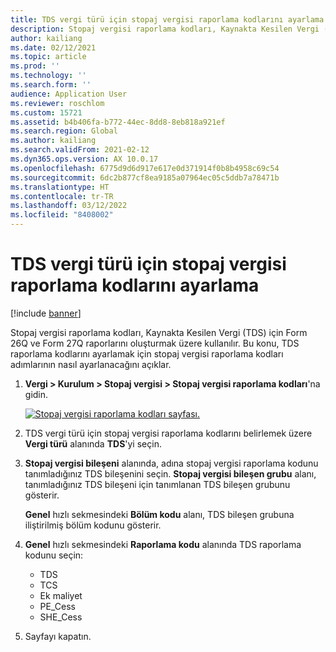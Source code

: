```yaml
---
title: TDS vergi türü için stopaj vergisi raporlama kodlarını ayarlama
description: Stopaj vergisi raporlama kodları, Kaynakta Kesilen Vergi (TDS) için Form 26Q ve Form 27Q raporlarını oluşturmak üzere kullanılır. Bu konu, TDS raporlama kodlarını ayarlamak için stopaj vergisi raporlama kodları adımlarının nasıl ayarlanacağını açıklar.
author: kailiang
ms.date: 02/12/2021
ms.topic: article
ms.prod: ''
ms.technology: ''
ms.search.form: ''
audience: Application User
ms.reviewer: roschlom
ms.custom: 15721
ms.assetid: b4b406fa-b772-44ec-8dd8-8eb818a921ef
ms.search.region: Global
ms.author: kailiang
ms.search.validFrom: 2021-02-12
ms.dyn365.ops.version: AX 10.0.17
ms.openlocfilehash: 6775d9d6d917e617e0d371914f0b8b4958c69c54
ms.sourcegitcommit: 6dc2b877cf8ea9185a07964ec05c5ddb7a78471b
ms.translationtype: HT
ms.contentlocale: tr-TR
ms.lasthandoff: 03/12/2022
ms.locfileid: "8408002"
---
```

# <a name="set-up-withholding-tax-reporting-codes-for-the-tds-tax-type"></a>TDS vergi türü için stopaj vergisi raporlama kodlarını ayarlama

[!include [banner](../includes/banner.md)]

Stopaj vergisi raporlama kodları, Kaynakta Kesilen Vergi (TDS) için Form 26Q ve Form 27Q raporlarını oluşturmak üzere kullanılır. Bu konu, TDS raporlama kodlarını ayarlamak için stopaj vergisi raporlama kodları adımlarının nasıl ayarlanacağını açıklar.

1. **Vergi \> Kurulum \> Stopaj vergisi \> Stopaj vergisi raporlama kodları**'na gidin.

    [![Stopaj vergisi raporlama kodları sayfası.](./media/apac-ind-TDS-16.png)](./media/apac-ind-TDS-16.png)

2. TDS vergi türü için stopaj vergisi raporlama kodlarını belirlemek üzere **Vergi türü** alanında **TDS**'yi seçin.
3. **Stopaj vergisi bileşeni** alanında, adına stopaj vergisi raporlama kodunu tanımladığınız TDS bileşenini seçin. **Stopaj vergisi bileşen grubu** alanı, tanımladığınız TDS bileşeni için tanımlanan TDS bileşen grubunu gösterir.

    **Genel** hızlı sekmesindeki **Bölüm kodu** alanı, TDS bileşen grubuna iliştirilmiş bölüm kodunu gösterir.

4. **Genel** hızlı sekmesindeki **Raporlama kodu** alanında TDS raporlama kodunu seçin:

    - TDS
    - TCS
    - Ek maliyet
    - PE\_Cess
    - SHE\_Cess

5. Sayfayı kapatın.
